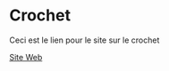 # Crochet

Ceci est le lien pour le site sur le crochet

[Site Web](https://Jolan-B.github.io/Crochet/)
